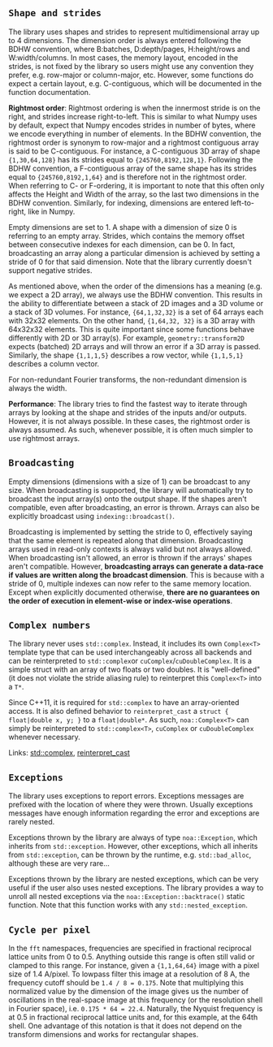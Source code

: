 ## `Shape and strides`

The library uses shapes and strides to represent multidimensional array up to 4 dimensions. The dimension order is
always entered following the BDHW convention, where B:batches, D:depth/pages, H:height/rows and W:width/columns. In most
cases, the memory layout, encoded in the strides, is not fixed by the library so users might use any convention they
prefer, e.g. row-major or column-major, etc. However, some functions do expect a certain layout, e.g. C-contiguous, 
which will be documented in the function documentation.

__Rightmost order__: Rightmost ordering is when the innermost stride is on the right, and strides increase
right-to-left. This is similar to what Numpy uses by default, expect that Numpy encodes strides in number of bytes,
where we encode everything in number of elements. In the BDHW convention, the rightmost order is synonym to row-major
and a rightmost contiguous array is said to be C-contiguous. For instance, a C-contiguous 3D array of
shape `{1,30,64,128}` has its strides equal to `{245760,8192,128,1}`. Following the BDHW convention, a F-contiguous
array of the same shape has its strides equal to `{245760,8192,1,64}` and is therefore not in the rightmost order. When
referring to C- or F-ordering, it is important to note that this often only affects the Height and Width of the array,
so the last two dimensions in the BDHW convention. Similarly, for indexing, dimensions are entered left-to-right, like
in Numpy.

Empty dimensions are set to 1. A shape with a dimension of size 0 is referring to an empty array. Strides, which
contains the memory offset between consecutive indexes for each dimension, can be 0. In fact, broadcasting an array
along a particular dimension is achieved by setting a stride of 0 for that said dimension. Note that the library 
currently doesn't support negative strides.

As mentioned above, when the order of the dimensions has a meaning (e.g. we expect a 2D array), we always use the BDHW
convention. This results in the ability to differentiate between a stack of 2D images and a 3D volume or a stack of 3D
volumes. For instance, `{64,1,32,32}` is a set of 64 arrays each with 32x32 elements. On the other hand, `{1,64,32, 32}`
is a 3D array with 64x32x32 elements. This is quite important since some functions behave differently with 2D or 3D
array(s). For example, `geometry::transform2D` expects (batched) 2D arrays and will throw an error if a 3D array is
passed. Similarly, the shape `{1,1,1,5}` describes a row vector, while `{1,1,5,1}` describes a column vector.

For non-redundant Fourier transforms, the non-redundant dimension is always the width.

__Performance__: The library tries to find the fastest way to iterate through arrays by looking at the shape and strides
of the inputs and/or outputs. However, it is not always possible. In these cases, the rightmost order is always assumed.
As such, whenever possible, it is often much simpler to use rightmost arrays.

## `Broadcasting`

Empty dimensions (dimensions with a size of 1) can be broadcast to any size. When broadcasting is supported, the
library will automatically try to broadcast the input array(s) onto the output shape. If the shapes aren't compatible,
even after broadcasting, an error is thrown. Arrays can also be explicitly broadcast using `indexing::broadcast()`.

Broadcasting is implemented by setting the stride to 0, effectively saying that the same element is repeated along 
that dimension. Broadcasting arrays used in read-only contexts is always valid but not always allowed. When 
broadcasting isn't allowed, an error is thrown if the arrays' shapes aren't compatible. However, **broadcasting arrays
can generate a data-race if values are written along the broadcast dimension**. This is because with a stride of 0,
multiple indexes can now refer to the same memory location. Except when explicitly documented otherwise,
**there are no guarantees on the order of execution in element-wise or index-wise operations**.

## `Complex numbers`

The library never uses `std::complex`. Instead, it includes its own `Complex<T>` template type that can be used
interchangeably across all backends and can be reinterpreted to `std::complex`or `cuComplex`/`cuDoubleComplex`. It is a
simple struct with an array of two floats or two doubles. It is "well-defined" (it does not violate the stride aliasing
rule) to reinterpret this `Complex<T>` into a `T*`.

Since C++11, it is required for `std::complex` to have an array-oriented access. It is also defined behavior
to `reinterpret_cast` a `struct { float|double x, y; }` to a `float|double*`. As such, `noa::Complex<T>` can simply 
be reinterpreted to `std::complex<T>`, `cuComplex` or `cuDoubleComplex` whenever necessary.

Links: [std::complex](https://en.cppreference.com/w/cpp/numeric/complex),
[reinterpret_cast](https://en.cppreference.com/w/cpp/language/reinterpret_cast)

## `Exceptions`

The library uses exceptions to report errors. Exceptions messages are prefixed with the location of where they were
thrown. Usually exceptions messages have enough information regarding the error and exceptions are rarely nested.

Exceptions thrown by the library are always of type `noa::Exception`, which inherits from `std::exception`. However,
other exceptions, which all inherits from `std::exception`, can be thrown by the runtime, e.g. `std::bad_alloc`,
although these are very rare...

Exceptions thrown by the library are nested exceptions, which can be very useful if the user also uses nested 
exceptions. The library provides a way to unroll all nested exceptions via the `noa::Exception::backtrace()`
static function. Note that this function works with any `std::nested_exception`.

## `Cycle per pixel`

In the `fft` namespaces, frequencies are specified in fractional reciprocal lattice units from 0 to 0.5. Anything
outside this range is often still valid or clamped to this range. For instance, given a `{1,1,64,64}` image with a pixel
size of 1.4 A/pixel. To lowpass filter this image at a resolution of 8 A, the frequency cutoff should
be `1.4 / 8 = 0.175`. Note that multiplying this normalized value by the dimension of the image gives us the number of
oscillations in the real-space image at this frequency (or the resolution shell in Fourier space),
i.e. `0.175 * 64 = 22.4`. Naturally, the Nyquist frequency is at 0.5 in fractional reciprocal lattice units and, for
this example, at the 64th shell. One advantage of this notation is that it does not depend on the transform dimensions
and works for rectangular shapes.
